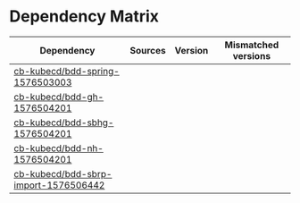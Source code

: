 # Dependency Matrix

Dependency | Sources | Version | Mismatched versions
---------- | ------- | ------- | -------------------
[cb-kubecd/bdd-spring-1576503003](https://github.com/cb-kubecd/bdd-spring-1576503003.git) |  | []() | 
[cb-kubecd/bdd-gh-1576504201](https://github.com/cb-kubecd/bdd-gh-1576504201.git) |  | []() | 
[cb-kubecd/bdd-sbhg-1576504201](https://github.com/cb-kubecd/bdd-sbhg-1576504201.git) |  | []() | 
[cb-kubecd/bdd-nh-1576504201](https://github.com/cb-kubecd/bdd-nh-1576504201.git) |  | []() | 
[cb-kubecd/bdd-sbrp-import-1576506442](https://github.com/cb-kubecd/bdd-sbrp-import-1576506442.git) |  | []() | 

